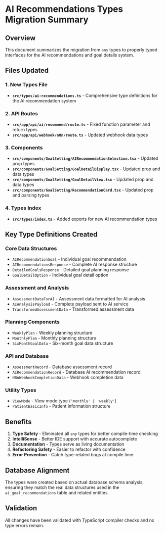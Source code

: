 # AI Recommendations Types Migration Summary

## Overview
This document summarizes the migration from `any` types to properly typed interfaces for the AI recommendations and goal details system.

## Files Updated

### 1. New Types File
- **`src/types/ai-recommendations.ts`** - Comprehensive type definitions for the AI recommendation system

### 2. API Routes
- **`src/app/api/ai/recommend/route.ts`** - Fixed function parameter and return types
- **`src/app/api/webhook/n8n/route.ts`** - Updated webhook data types

### 3. Components
- **`src/components/GoalSetting/AIRecommendationSelection.tsx`** - Updated prop types
- **`src/components/GoalSetting/GoalDetailDisplay.tsx`** - Updated prop and data types
- **`src/components/GoalSetting/GoalDetailView.tsx`** - Updated prop and data types
- **`src/components/GoalSetting/RecommendationCard.tsx`** - Updated prop and parsing types

### 4. Types Index
- **`src/types/index.ts`** - Added exports for new AI recommendation types

## Key Type Definitions Created

### Core Data Structures
- `AIRecommendationGoal` - Individual goal recommendation
- `AIRecommendationsResponse` - Complete AI response structure
- `DetailedGoalsResponse` - Detailed goal planning response
- `GoalDetailOption` - Individual goal detail option

### Assessment and Analysis
- `AssessmentDataForAI` - Assessment data formatted for AI analysis
- `AIAnalysisPayload` - Complete payload sent to AI service
- `TransformedAssessmentData` - Transformed assessment data

### Planning Components
- `WeeklyPlan` - Weekly planning structure
- `MonthlyPlan` - Monthly planning structure
- `SixMonthGoalData` - Six-month goal data structure

### API and Database
- `AssessmentRecord` - Database assessment record
- `AIRecommendationRecord` - Database AI recommendation record
- `N8nWebhookCompletionData` - Webhook completion data

### Utility Types
- `ViewMode` - View mode type (`'monthly' | 'weekly'`)
- `PatientBasicInfo` - Patient information structure

## Benefits
1. **Type Safety** - Eliminated all `any` types for better compile-time checking
2. **IntelliSense** - Better IDE support with accurate autocomplete
3. **Documentation** - Types serve as living documentation
4. **Refactoring Safety** - Easier to refactor with confidence
5. **Error Prevention** - Catch type-related bugs at compile time

## Database Alignment
The types were created based on actual database schema analysis, ensuring they match the real data structures used in the `ai_goal_recommendations` table and related entities.

## Validation
All changes have been validated with TypeScript compiler checks and no type errors remain.
